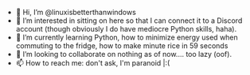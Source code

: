- 👋 Hi, I’m @linuxisbetterthanwindows
- 👀 I’m interested in sitting on here so that I can connect it to a Discord account (though obviously I do have mediocre Python skills, haha).
- 🌱 I’m currently learning Python, how to minimize energy used when commuting to the fridge, how to make minute rice in 59 seconds
- 💞️ I’m looking to collaborate on nothing as of now.... too lazy (oof).
- 📫 How to reach me: don't ask, I'm paranoid |:(
<!---
linuxisbetterthanwindows/linuxisbetterthanwindows is a ✨ special ✨ repository because its `README.md` (this file) appears on your GitHub profile.
You can click the Preview link to take a look at your changes.
--->
